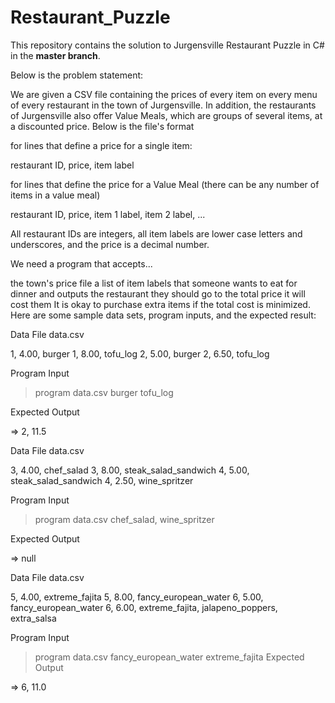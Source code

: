 # Restaurant_Puzzle

This repository contains the solution to Jurgensville Restaurant Puzzle in C# in the **master branch**.

Below is the problem statement:

We are given a CSV file containing the prices of every item on every menu of every restaurant in the town of Jurgensville. In addition, the restaurants of Jurgensville also offer Value Meals, which are groups of several items, at a discounted price. Below is the file's format

for lines that define a price for a single item:

restaurant ID, price, item label

for lines that define the price for a Value Meal (there can be any number of items in a value meal)

restaurant ID, price, item 1 label, item 2 label, ...

All restaurant IDs are integers, all item labels are lower case letters and underscores, and the price is a decimal number.

We need a program that accepts...

the town's price file
a list of item labels that someone wants to eat for dinner
and outputs
the restaurant they should go to
the total price it will cost them
It is okay to purchase extra items if the total cost is minimized.
Here are some sample data sets, program inputs, and the expected result:

Data File data.csv

1, 4.00, burger 1, 8.00, tofu_log
2, 5.00, burger 2, 6.50, tofu_log

Program Input

> program data.csv burger tofu_log

Expected Output

=> 2, 11.5

Data File data.csv

3, 4.00, chef_salad
3, 8.00, steak_salad_sandwich
4, 5.00, steak_salad_sandwich
4, 2.50, wine_spritzer

Program Input

> program data.csv chef_salad, wine_spritzer

Expected Output

=> null

Data File data.csv

5, 4.00, extreme_fajita
5, 8.00, fancy_european_water
6, 5.00, fancy_european_water
6, 6.00, extreme_fajita, jalapeno_poppers, extra_salsa

Program Input

 > program data.csv fancy_european_water extreme_fajita
Expected Output

=> 6, 11.0
